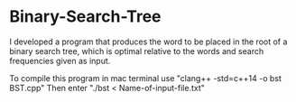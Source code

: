 # Binary-Search-Tree

I developed a program that produces the word to be placed in the root of a binary search tree, which is optimal relative to the words and search frequencies given as input.

To compile this program in mac terminal use "clang++ -std=c++14 -o bst BST.cpp" 
Then enter "./bst < Name-of-input-file.txt"

